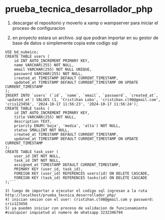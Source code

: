 # prueba_tecnica_desarrollador_php

1) descargar el repositorio y moverlo a xamp o wampserver para iniciar el proceso de configuracion

2) en proyecto estara un archivo .sql que podran importar en su gestor de base de datos o simplemente copia este codigo sql

```CREATE DATABASE bd_nubeico;
USE bd_nubeico;
CREATE TABLE users (
    id INT AUTO_INCREMENT PRIMARY KEY,
    name VARCHAR(255) NOT NULL,
    email VARCHAR(255) NOT NULL UNIQUE,
    password VARCHAR(255) NOT NULL,
    created_at TIMESTAMP DEFAULT CURRENT_TIMESTAMP,
    updated_at TIMESTAMP DEFAULT CURRENT_TIMESTAMP ON UPDATE CURRENT_TIMESTAMP
);
INSERT INTO `users` (`id`, `name`, `email`, `password`, `created_at`, `updated_at`) VALUES (1, 'Cristihan Lobo', 'cristihan.cl98@gmail.com', 'cris123456', '2024-10-17 11:56:23', '2024-10-17 11:56:24');
CREATE TABLE tasks (
    id INT AUTO_INCREMENT PRIMARY KEY,
    title VARCHAR(255) NOT NULL,
    description TEXT,
    priority ENUM('baja', 'media', 'alta') NOT NULL,
    status SMALLINT NOT NULL,
    created_at TIMESTAMP DEFAULT CURRENT_TIMESTAMP,
    updated_at TIMESTAMP DEFAULT CURRENT_TIMESTAMP ON UPDATE CURRENT_TIMESTAMP
);
CREATE TABLE task_user (
    user_id INT NOT NULL,
    task_id INT NOT NULL,
    assigned_at TIMESTAMP DEFAULT CURRENT_TIMESTAMP,
    PRIMARY KEY (user_id, task_id),
    FOREIGN KEY (user_id) REFERENCES users(id) ON DELETE CASCADE,
    FOREIGN KEY (task_id) REFERENCES tasks(id) ON DELETE CASCADE
);```

3) luego de importar o ejecutar el codigo sql ingresan a la ruta http://localhost/prueba_tecnica_desarrollador_php/
4) inician sesion con el user: cristihan.cl98@gmail.com y password: cris123456
5) ya pueden iniciar con proceso de validacion de funcionamiento
#cualquier inquietud al numero de whatsapp 3232346794

